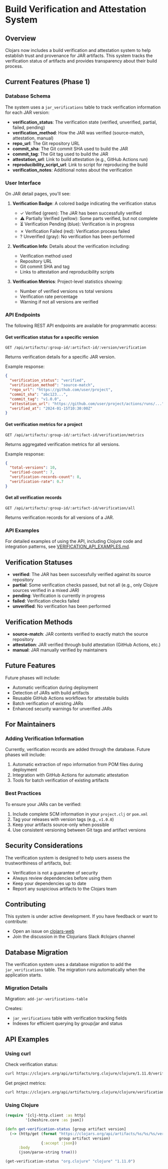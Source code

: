 # Build Verification and Attestation System

## Overview

Clojars now includes a build verification and attestation system to help establish trust and provenance for JAR artifacts. This system tracks the verification status of artifacts and provides transparency about their build process.

## Current Features (Phase 1)

### Database Schema

The system uses a `jar_verifications` table to track verification information for each JAR version:

- **verification_status**: The verification state (verified, unverified, partial, failed, pending)
- **verification_method**: How the JAR was verified (source-match, attestation, manual)
- **repo_url**: The Git repository URL
- **commit_sha**: The Git commit SHA used to build the JAR
- **commit_tag**: The Git tag used to build the JAR
- **attestation_url**: Link to build attestation (e.g., GitHub Actions run)
- **reproducibility_script_url**: Link to script for reproducing the build
- **verification_notes**: Additional notes about the verification

### User Interface

On JAR detail pages, you'll see:

1. **Verification Badge**: A colored badge indicating the verification status
   - ✓ Verified (green): The JAR has been successfully verified
   - ⚠ Partially Verified (yellow): Some parts verified, but not complete
   - ⏳ Verification Pending (blue): Verification is in progress
   - ✗ Verification Failed (red): Verification process failed
   - ? Unverified (gray): No verification has been performed

2. **Verification Info**: Details about the verification including:
   - Verification method used
   - Repository URL
   - Git commit SHA and tag
   - Links to attestation and reproducibility scripts

3. **Verification Metrics**: Project-level statistics showing:
   - Number of verified versions vs total versions
   - Verification rate percentage
   - Warning if not all versions are verified

### API Endpoints

The following REST API endpoints are available for programmatic access:

#### Get verification status for a specific version
```
GET /api/artifacts/:group-id/:artifact-id/:version/verification
```

Returns verification details for a specific JAR version.

Example response:
```json
{
  "verification_status": "verified",
  "verification_method": "source-match",
  "repo_url": "https://github.com/user/project",
  "commit_sha": "abc123...",
  "commit_tag": "v1.0.0",
  "attestation_url": "https://github.com/user/project/actions/runs/...",
  "verified_at": "2024-01-15T10:30:00Z"
}
```

#### Get verification metrics for a project
```
GET /api/artifacts/:group-id/:artifact-id/verification/metrics
```

Returns aggregated verification metrics for all versions.

Example response:
```json
{
  "total-versions": 10,
  "verified-count": 7,
  "verification-records-count": 8,
  "verification-rate": 0.7
}
```

#### Get all verification records
```
GET /api/artifacts/:group-id/:artifact-id/verification/all
```

Returns verification records for all versions of a JAR.

### API Examples

For detailed examples of using the API, including Clojure code and integration patterns, see [VERIFICATION_API_EXAMPLES.md](VERIFICATION_API_EXAMPLES.md).

## Verification Statuses

- **verified**: The JAR has been successfully verified against its source repository
- **partial**: Some verification checks passed, but not all (e.g., only Clojure sources verified in a mixed JAR)
- **pending**: Verification is currently in progress
- **failed**: Verification checks failed
- **unverified**: No verification has been performed

## Verification Methods

- **source-match**: JAR contents verified to exactly match the source repository
- **attestation**: JAR verified through build attestation (GitHub Actions, etc.)
- **manual**: JAR manually verified by maintainers

## Future Features

Future phases will include:

- Automatic verification during deployment
- Detection of JARs with build artifacts
- Reusable GitHub Actions workflows for attestable builds
- Batch verification of existing JARs
- Enhanced security warnings for unverified JARs

## For Maintainers

### Adding Verification Information

Currently, verification records are added through the database. Future phases will include:

1. Automatic extraction of repo information from POM files during deployment
2. Integration with GitHub Actions for automatic attestation
3. Tools for batch verification of existing artifacts

### Best Practices

To ensure your JARs can be verified:

1. Include complete SCM information in your `project.clj` or `pom.xml`
2. Tag your releases with version tags (e.g., `v1.0.0`)
3. Keep your artifacts source-only when possible
4. Use consistent versioning between Git tags and artifact versions

## Security Considerations

The verification system is designed to help users assess the trustworthiness of artifacts, but:

- Verification is not a guarantee of security
- Always review dependencies before using them
- Keep your dependencies up to date
- Report any suspicious artifacts to the Clojars team

## Contributing

This system is under active development. If you have feedback or want to contribute:

- Open an issue on [clojars-web](https://github.com/clojars/clojars-web)
- Join the discussion in the Clojurians Slack #clojars channel

## Database Migration

The verification system uses a database migration to add the `jar_verifications` table. The migration runs automatically when the application starts.

### Migration Details

Migration: `add-jar-verifications-table`

Creates:
- `jar_verifications` table with verification tracking fields
- Indexes for efficient querying by group/jar and status

## API Examples

### Using curl

Check verification status:
```bash
curl https://clojars.org/api/artifacts/org.clojure/clojure/1.11.0/verification
```

Get project metrics:
```bash
curl https://clojars.org/api/artifacts/org.clojure/clojure/verification/metrics
```

### Using Clojure

```clojure
(require '[clj-http.client :as http]
         '[cheshire.core :as json])

(defn get-verification-status [group artifact version]
  (-> (http/get (format "https://clojars.org/api/artifacts/%s/%s/%s/verification"
                        group artifact version)
                {:accept :json})
      :body
      (json/parse-string true)))

(get-verification-status "org.clojure" "clojure" "1.11.0")
```
